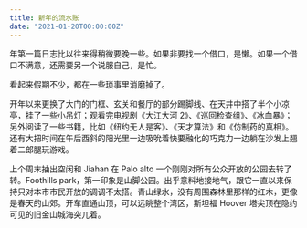 ```yaml
---
title: 新年的流水账
date: "2021-01-20T00:00:00Z"
---
```


年第一篇日志比以往来得稍微要晚一些。如果非要找一个借口，是懒。如果一个借口不满意，还需要另一个说服自己，是忙。

看起来假期不少，都在一些琐事里消磨掉了。

开年以来更换了大门的门框、玄关和餐厅的部分踢脚线、在天井中搭了半个小凉亭，挂了一些小吊灯；观看完电视剧《大江大河 2》、《巡回检查组》、《冰血暴》；另外阅读了一些书籍，比如《纽约无人是客》、《天才算法》和《仿制药的真相》。还有大把时间在午后西斜的阳光里一边吸吮着快要融化的巧克力一边躺在沙发上翘着二郎腿玩游戏。

上个周末抽出空闲和 Jiahan 在 Palo alto 一个刚刚对所有公众开放的公园去转了转。Foothills park，第一印象是山脚公园。出乎意料地接地气，跟它一直以来保持只对本市市民开放的调调不太搭。青山绿水，没有周围森林里那样的红木，更像是春天的山郊。开车直通山顶，可以远眺整个湾区，斯坦福 Hoover 塔尖顶在隐约可见的旧金山城海突兀着。
